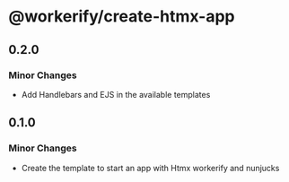 # @workerify/create-htmx-app

## 0.2.0

### Minor Changes

- Add Handlebars and EJS in the available templates

## 0.1.0

### Minor Changes

- Create the template to start an app with Htmx workerify and nunjucks
